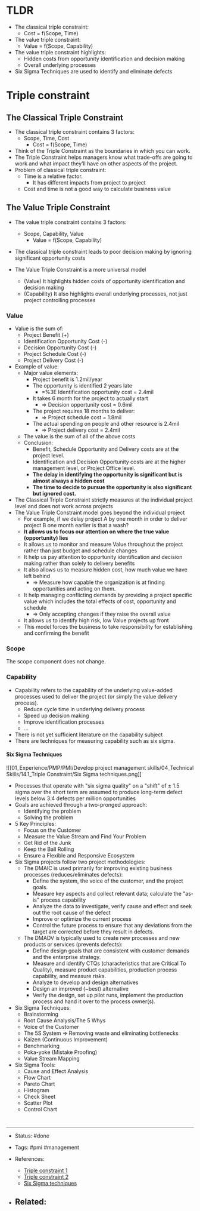 # TLDR
- The classical triple constraint:
	- Cost = f(Scope, Time)
- The value triple constraint:
	- Value = f(Scope, Capability)
- The value triple constraint highlights:
	- Hidden costs from opportunity identification and decision making
	- Overall underlying processes
- Six Sigma Techniques are used to identify and eliminate defects

# Triple constraint

## The Classical Triple Constraint

- The classical triple constraint contains 3 factors:
	- Scope, Time, Cost
		- Cost = f(Scope, Time)
- Think of the Triple Constraint as the boundaries in which you can work.
- The Triple Constraint helps managers know what trade-offs are going to work and what impact they’ll have on other aspects of the project.
- Problem of classical triple constraint:
	- Time is a relative factor.
		- It has different impacts from project to project
	- Cost and time is not a good way to calculate business value


## The Value Triple Constraint

- The value triple constraint contains 3 factors:
	- Scope, Capability, Value
		- Value = f(Scope, Capability)

- The classical triple constraint leads to poor decision making by ignoring significant opportunity costs
- The Value Triple Constraint is a more universal model
	- (Value) It highlights hidden costs of opportunity identification and decision making
	- (Capability) It also highlights overall underlying processes, not just project controlling processes

### Value
- Value is the sum of:
	- Project Benefit (+)
	-  Identification Opportunity Cost (-)
	-  Decision Opportunity Cost (-)
	-  Project Schedule Cost (-)
	-  Project Delivery Cost (-)
- Example of value:
	- Major value elements:
		- Project benefit is 1.2mil/year
		- The opportunity is identified 2 years late
			- =%3E Identification opportunity cost = 2.4mil
		- It takes 6 month for the project to actually start
			- => Decision opportunity cost = 0.6mil
		- The project requires 18 months to deliver:
			- => Project schedule cost = 1.8mil
		- The actual spending on people and other resource is 2.4mil
			- => Project delivery cost = 2.4mil
	- The value is the sum of all of the above costs
	- Conclusion:
		- Benefit, Schedule Opportunity and Delivery costs are at the project level.
		- Identification and Decision Opportunity costs are at the higher management level, or Project Office level.
		- **The delay in identifying the opportunity is significant but is almost always a hidden cost**
		- **The time to decide to pursue the opportunity is also significant but ignored cost.**
- The Classical Triple Constraint strictly measures at the individual project level and does not work across projects
- The Value Triple Constraint model goes beyond the individual project
	-  For example, if we delay project A by one month in order to deliver project B one month earlier is that a wash?
	- **It allows us to focus our attention on where the true value (opportunity) lies**
	- It allows us to monitor and measure Value throughout the project rather than just budget and schedule changes
	- It help us pay attention to opportunity identification and decision making rather than solely to delivery benefits
	- It also allows us to measure hidden cost, how much value we have left behind
		- => Measure how capable the organization is at finding opportunities and acting on them.
	- It help managing conflicting demands by providing a project specific value which includes the total effects of cost, opportunity and schedule
		- => Only accepting changes if they raise the overall value
	- It allows us to identify high risk, low Value projects up front
	- This model forces the business to take responsibility for establishing and confirming the benefit

### Scope
The scope component does not change.

### Capability

- Capability refers to the capability of the underlying value-added processes used to deliver the project (or simply the value delivery process).
	- Reduce cycle time in underlying delivery process
	- Speed up decision making
	- Improve identification processes
	- ...
- There is not yet sufficient literature on the capability subject
- There are techniques for measuring capability such as six sigma.

#### Six Sigma Techniques

![[01_Experience/PMP/PMI/Develop project management skills/04_Technical Skills/14.1_Triple Constraint/Six Sigma techniques.png]]

- Processes that operate with "six sigma quality" on a "shift" of ± 1.5 sigma over the short term are assumed to produce long-term defect levels below 3.4 defects per million opportunities
- Goals are achieved through a two-pronged approach:
	- Identifying the problem
	- Solving the problem
- 5 Key Principles:
	- Focus on the Customer
	- Measure the Value Stream and Find Your Problem
	- Get Rid of the Junk
	- Keep the Ball Rolling
	- Ensure a Flexible and Responsive Ecosystem
- Six Sigma projects follow two project methodologies:
	- The DMAIC is used primarily for improving existing business processes (reduces/eliminates defects):
		- Define the system, the voice of the customer, and the project goals.
		- Measure key aspects and collect relevant data; calculate the "as-is" process capability
		- Analyze the data to investigate, verify cause and effect and seek out the root cause of the defect
		- Improve or optimize the current process
		- Control the future process to ensure that any deviations from the target are corrected before they result in defects.
	- The DMADV is typically used to create new processes and new products or services (prevents defects):
		- Define design goals that are consistent with customer demands and the enterprise strategy.
		- Measure and identify CTQs (characteristics that are Critical To Quality), measure product capabilities, production process capability, and measure risks.
		- Analyze to develop and design alternatives
		- Design an improved (~best) alternative
		- Verify the design, set up pilot runs, implement the production process and hand it over to the process owner(s).
- Six Sigma Techniques:
	- Brainstorming
	- Root Cause Analysis/The 5 Whys
	- Voice of the Customer
	- The 5S System => Removing waste and eliminating bottlenecks
	- Kaizen (Continuous Improvement)
	- Benchmarking
	- Poka-yoke (Mistake Proofing)
	- Value Stream Mapping
- Six Sigma Tools:
	- Cause and Effect Analysis
	- Flow Chart
	- Pareto Chart
	- Histogram
	- Check Sheet
	- Scatter Plot
	- Control Chart



# 

---
- Status: #done

- Tags: #pmi #management 

- References:
	- [Triple constraint 1](https://www.projectmanager.com/blog/triple-constraint-project-management-time-scope-cost)
	- [Triple constraint 2](https://www.pmi.org/learning/library/triple-constraint-erroneous-useless-value-8024)
	- [Six Sigma techniques](https://www.simplilearn.com/what-is-six-sigma-a-complete-overview-article)

- Related:
	- 
